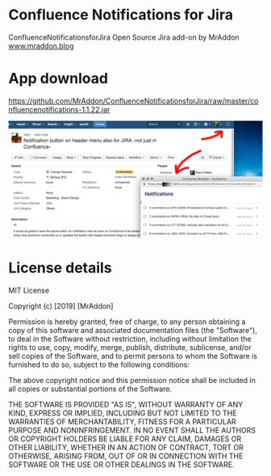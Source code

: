 # Confluence Notifications for Jira
ConfluenceNotificationsforJira Open Source Jira add-on by MrAddon
www.mraddon.blog

# App download
https://github.com/MrAddon/ConfluenceNotificationsforJira/raw/master/confluencenotifications-1.1.22.jar

![Screenshot Jira](confluencenotificationsforjira3.png)

# License details
MIT License

Copyright (c) [2019] [MrAddon]

Permission is hereby granted, free of charge, to any person obtaining a copy of this software and associated documentation files (the "Software"), to deal in the Software without restriction, including without limitation the rights to use, copy, modify, merge, publish, distribute, sublicense, and/or sell copies of the Software, and to permit persons to whom the Software is furnished to do so, subject to the following conditions:

The above copyright notice and this permission notice shall be included in all copies or substantial portions of the Software.

THE SOFTWARE IS PROVIDED "AS IS", WITHOUT WARRANTY OF ANY KIND, EXPRESS OR IMPLIED, INCLUDING BUT NOT LIMITED TO THE WARRANTIES OF MERCHANTABILITY, FITNESS FOR A PARTICULAR PURPOSE AND NONINFRINGEMENT. IN NO EVENT SHALL THE AUTHORS OR COPYRIGHT HOLDERS BE LIABLE FOR ANY CLAIM, DAMAGES OR OTHER LIABILITY, WHETHER IN AN ACTION OF CONTRACT, TORT OR OTHERWISE, ARISING FROM, OUT OF OR IN CONNECTION WITH THE SOFTWARE OR THE USE OR OTHER DEALINGS IN THE SOFTWARE.
